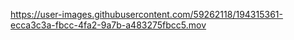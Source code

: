 

https://user-images.githubusercontent.com/59262118/194315361-ecca3c3a-fbcc-4fa2-9a7b-a483275fbcc5.mov

